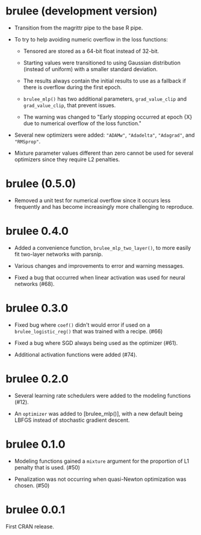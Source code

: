 # brulee (development version)

* Transition from the magrittr pipe to the base R pipe.

* To try to help avoiding numeric overflow in the loss functions: 

  * Tensored are stored as a 64-bit float instead of 32-bit. 
  
  * Starting values were transitioned to using Gaussian distribution (instead of uniform) with a smaller standard deviation. 
  
  * The results always contain the initial results to use as a fallback if there is overflow during the first epoch.

  * `brulee_mlp()` has two additional parameters, `grad_value_clip` and `grad_value_clip`, that prevent issues. 
  
  * The warning was changed to "Early stopping occurred at epoch {X} due to numerical overflow of the loss function."

* Several new optimizers were added: `"ADAMw"`, `"Adadelta"`, `"Adagrad"`, and `"RMSprop"`.

* Mixture parameter values different than zero cannot be used for several optimizers since they require L2 penalties. 

# brulee (0.5.0)

 * Removed a unit test for numerical overflow since it occurs less frequently and has become increasingly more challenging to reproduce.
 
# brulee 0.4.0

* Added a convenience function, `brulee_mlp_two_layer()`, to more easily fit two-layer networks with parsnip.  

* Various changes and improvements to error and warning messages. 

* Fixed a bug that occurred when linear activation was used for neural networks (#68). 

# brulee 0.3.0

* Fixed bug where `coef()` didn't would error if used on a `brulee_logistic_reg()` that was trained with a recipe. (#66)

* Fixed a bug where SGD always being used as the optimizer (#61). 

* Additional activation functions were added (#74). 

# brulee 0.2.0

* Several learning rate schedulers were added to the modeling functions (#12).

* An `optimizer` was added to [brulee_mlp()], with a new default being LBFGS instead of stochastic gradient descent. 

# brulee 0.1.0

* Modeling functions gained a `mixture` argument for the proportion of L1 penalty that is used. (#50)

* Penalization was not occurring when quasi-Newton optimization was chosen. (#50)

# brulee 0.0.1

First CRAN release.
